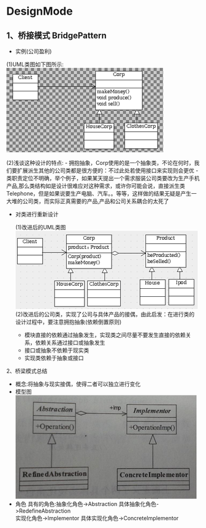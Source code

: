 # DesignMode
1、桥接模式 BridgePattern
----------------
* 实例(公司盈利)

 (1)UML类图如下图所示:
 ![公司盈利的类图](./src/main/resources/productprofit.png)
 
 (2)浅谈这种设计的特点:
 	- 拥抱抽象，Corp使用的是一个抽象类，不论在何时，我们要扩展派生其他的公司类都是很方便的：不过此处若使用接口来实现则会更优
 	- 类职责定位不明确，举个例子，如果某天提出一个需求服装公司类要改为生产手机产品,那么类结构如是设计很难应对这种需求，或许你可能会说，直接派生类Telephone，但是如果说要生产电脑、汽车。。等等，这样做的结果无疑是产生一大堆的公司类，而实际正真需要的产品,产品和公司关系耦合的太死了

* 对类进行重新设计

  (1)改进后的UML类图
  ![改进后的类图](./src/main/resources/productprofit2.png)
  (2)改进后的公司类，实现了公司与具体产品的接偶，由此启发：在进行类的设计过程中，要注意拥抱抽象(依赖倒置原则)
  * 模块直接的依赖通过抽象发生，实现类之间尽量不要发生直接的依赖关系，依赖关系通过接口或抽象发生
  * 接口或抽象不依赖于现实类
  * 实现类依赖于抽象或接口

2、桥梁模式总结
* 概念:将抽象与现实接偶，使得二者可以独立进行变化
* 模型图
 ![](./src/main/resources/improvePic.png)
* 角色 具有的角色:抽象化角色->Abstraction	具体抽象化角色->RedefineAbstraction  
实现化角色->Implementor  具体实现化角色->ConcreteImplementor